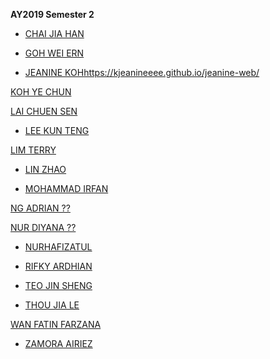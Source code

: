 **AY2019 Semester 2**

* [CHAI JIA HAN](https://jiahan98.github.io/dfeb/)

* [GOH WEI ERN](https://weiern12.github.io/bruh/bruh.html)

* [JEANINE KOH]()https://kjeanineeee.github.io/jeanine-web/

[KOH YE CHUN]()

[LAI CHUEN SEN]()

* [LEE KUN TENG](https://chewykaya.github.io/K-Webz/)

[LIM TERRY]()

* [LIN ZHAO](https://boredsial.github.io/lin-web/)

* [MOHAMMAD IRFAN](https://irfanhaffit.github.io/Dfabweb/index.html)

[NG ADRIAN ??]()

[NUR DIYANA ??]()

* [NURHAFIZATUL](https://hafizamirah.github.io/Dfabweb/index.html)

* [RIFKY ARDHIAN](https://rifkyyudistira.github.io/DFabWeb/)

* [TEO JIN SHENG](https://jinssheng.github.io/dfab-web/)

* [THOU JIA LE](https://thoujiale.github.io/DigitalFab-Web/intext.html)

[WAN FATIN FARZANA]()

* [ZAMORA AIRIEZ](https://airiez28.github.io/AiriezDFab/)
